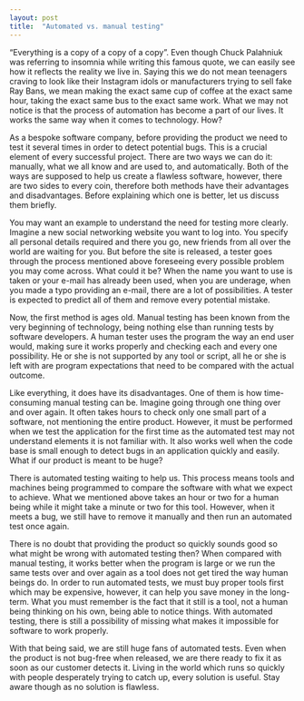 ```yaml
---
layout: post
title:  "Automated vs. manual testing"
---
```


“Everything is a copy of a copy of a copy”. Even though Chuck Palahniuk was referring to insomnia while writing this famous quote, we can easily see how it reflects the reality we live in. Saying this we do not mean teenagers craving to look like their Instagram idols or manufacturers trying to sell fake Ray Bans, we mean making the exact same cup of coffee at the exact same hour, taking the exact same bus to the exact same work. What we may not notice is that the process of automation has become a part of our lives. It works the same way when it comes to technology. How?
 

As a bespoke software company, before providing the product we need to test it several times in order to detect potential bugs. This is a crucial element of every successful project. There are two ways we can do it: manually, what we all know and are used to, and automatically. Both of the ways are supposed to help us create a flawless software, however, there are two sides to every coin, therefore both methods have their advantages and disadvantages. Before explaining which one is better, let us discuss them briefly.
 

You may want an example to understand the need for testing more clearly. Imagine a new social networking website you want to log into. You specify all personal details required and there you go, new friends from all over the world are waiting for you. But before the site is released, a tester goes through the process mentioned above foreseeing every possible problem you may come across. What could it be? When the name you want to use is taken or your e-mail has already been used, when you are underage, when you made a typo providing an e-mail, there are a lot of possibilities. A tester is expected to predict all of them and remove every potential mistake.
 

Now, the first method is ages old. Manual testing has been known from the very beginning of technology, being nothing else than running tests by software developers. A human tester uses the program the way an end user would, making sure it works properly and checking each and every one possibility. He or she is not supported by any tool or script, all he or she is left with are program expectations that need to be compared with the actual outcome.
 

Like everything, it does have its disadvantages. One of them is how time-consuming manual testing can be. Imagine going through one thing over and over again. It often takes hours to check only one small part of a software, not mentioning the entire product. However, it must be performed when we test the application for the first time as the automated test may not understand elements it is not familiar with. It also works well when the code base is small enough to detect bugs in an application quickly and easily. What if our product is meant to be huge?
 

There is automated testing waiting to help us. This process means tools and machines being programmed to compare the software with what we expect to achieve. What we mentioned above takes an hour or two for a human being while it might take a minute or two for this tool. However, when it meets a bug, we still have to remove it manually and then run an automated test once again.
 

There is no doubt that providing the product so quickly sounds good so what might be wrong with automated testing then? When compared with manual testing, it works better when the program is large or we run the same tests over and over again as a tool does not get tired the way human beings do. In order to run automated tests, we must buy proper tools first which may be expensive, however, it can help you save money in the long-term. What you must remember is the fact that it still is a tool, not a human being thinking on his own, being able to notice things. With automated testing, there is still a possibility of missing what makes it impossible for software to work properly.
 

With that being said, we are still huge fans of automated tests. Even when the product is not bug-free when released, we are there ready to fix it as soon as our customer detects it. Living in the world which runs so quickly with people desperately trying to catch up, every solution is useful. Stay aware though as no solution is flawless.
